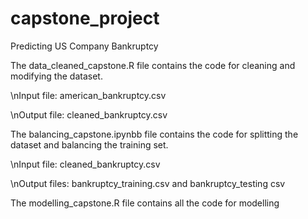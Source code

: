 # capstone_project
Predicting US Company Bankruptcy

The data_cleaned_capstone.R file contains the code for cleaning and modifying the dataset. 

\nInput file: american_bankruptcy.csv

\nOutput file: cleaned_bankruptcy.csv

The balancing_capstone.ipynbb file contains the code for splitting the dataset and balancing the training set. 

\nInput file: cleaned_bankruptcy.csv

\nOutput files: bankruptcy_training.csv and bankruptcy_testing csv

The modelling_capstone.R file contains all the code for modelling 
